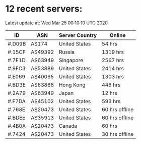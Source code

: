 # 12 recent servers:

Latest update at: Wed Mar 25 00:10:10 UTC 2020

| ID | ASN | Server Country | Online |
| -- | --- | -------------- | ------ |
| #.D09B | AS174 | United States | 54 hrs |
| #.15CF | AS49392 | Russia | 1319 hrs |
| #.7F1D | AS63949 | Singapore | 2567 hrs |
| #.9FC3 | AS53889 | United States | 2414 hrs |
| #.E069 | AS40065 | United States | 1303 hrs |
| #.BD3E | AS63888 | Hong Kong | 446 hrs |
| #.2A79 | AS63949 | Japan | 12 hrs |
| #.F7DA | AS45102 | United States | 593 hrs |
| #.768E | AS20473 | United States | 60 hrs offline |
| #.BDEE | AS35913 | United States | 60 hrs offline |
| #.4B0A | AS20473 | Canada | 60 hrs |
| #.7424 | AS20473 | United States | 30 hrs offline |

